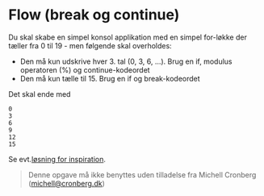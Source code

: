 ﻿# Flow (break og continue)

Du skal skabe en simpel konsol applikation med en simpel for-løkke der tæller fra 0 til 19 - men følgende skal overholdes:

* Den må kun udskrive hver 3. tal (0, 3, 6, ...). Brug en if, modulus operatoren (%) og continue-kodeordet
* Den må kun tælle til 15. Brug en if og break-kodeordet

Det skal ende med 

```
0
3
6
9
12
15
```

Se evt.[løsning for inspiration](https://github.com/devcronberg/undervisning-cs-opgaver/blob/master/flow-break-continue/Program.cs).

<!-- footerstart -->
> Denne opgave må ikke benyttes uden tilladelse fra Michell Cronberg (michell@cronberg.dk)
<!-- footerslut -->
